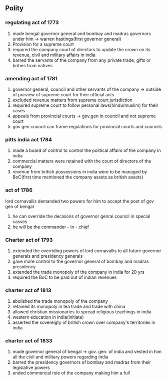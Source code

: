 ## Polity
### regulating act of 1773
1. made bengal governor general and bombay and madras governors under him -> warren hastings(first governor general)
2. Provision for a supreme court
3. required the company court of directors to update the crown on its revenue, civil and military affairs in india
4. barred the servants of the company from any private trade, gifts or bribes from natives
### amending act of 1781
1. governor general, council and other servants of the company -> outside of purview of supreme court for their official acts
2. excluded revenue matters from supreme court jurisdiction
3. required supreme court to follow personal laws(hindu/muslim) for their cases
4. appeals from provincial courts -> gov.gen in council and not supreme court
5. gov gen council can frame regulations for provincial courts and councils
### pitts india act 1784
1. made a board of control to control the political affairs of the company in india
2. commercial matters were retained with the court of directors of the company
3. revenue from british possessions in india were to be managed by BoC(first time mentioned the company assets as british assets)
### act of 1786
lord cornavallis demanded two powers for him to accept the post of gov gen of bengal
1. he can override the decisions of governor genral council in special casses
2. he will be the commander - in - chief
### Charter act of 1793
1. extended the overriding powers of lord cornavallis to all future governor generals and presidency generals
2. gave more control to the governor general of bombay and madras presidency
3. extended the trade monopoly of the company in india for 20 yrs
4. required the BoC to be paid out of indian revenues
### charter act of 1813
1. abolished the trade monopoly of the company
2. retained its monopoly in tea trade and trade with china
3. allowed christian missionaries to spread religious teachings in india
4. western education in india(initiate)
5. asserted the sovereigty of british crown over company's territories in india
### charter act of 1833
1. made governor general of bengal -> gov. gen. of india and vested in him all the civil and military powers regarding india
2. barred the presidency governors of bombay and madras from their legislative powers
3. ended commercial role of the company making him a full